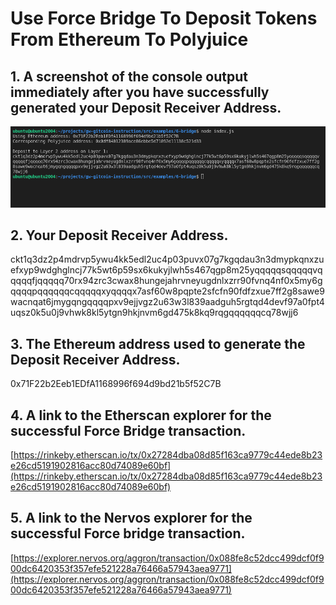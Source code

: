 # Use Force Bridge To Deposit Tokens From Ethereum To Polyjuice

## 1. A screenshot of the console output immediately after you have successfully generated your Deposit Receiver Address.
![layer 2 deposit reciver address](./layer-2-deposit-reciver-address.png)

## 2. Your Deposit Receiver Address.
ckt1q3dz2p4mdrvp5ywu4kk5edl2uc4p03puvx07g7kgqdau3n3dmypkqnxzuefxyp9wdghglncj77k5wt6p59sx6kukyjlwh5s467qgp8m25yqqqqqsqqqqqvqqqqqfjqqqqq70rx94zrc3cwax8hungejahrvneyugdnlxzrr90fvnq4nf0x5my6gqqqqpqqqqqqcqqqqqxyqqqqx7asf60w8pqpte2sfcfn90fdfzxue7ff2g8sawe9wacnqat6jmygqngqqqqpxv9ejjvgz2u63w3l839aadguh5rgtqd4devf97a0fpt4uqsz0k5u0j9vhwk8kl5ytgn9hkjnvm6gd475k8kq9rqgqqqqqqcq78wjj6

## 3. The Ethereum address used to generate the Deposit Receiver Address.
0x71F22b2Eeb1EDfA1168996f694d9bd21b5f52C7B

## 4. A link to the Etherscan explorer for the successful Force Bridge transaction.
[https://rinkeby.etherscan.io/tx/0x27284dba08d85f163ca9779c44ede8b23e26cd5191902816acc80d74089e60bf](https://rinkeby.etherscan.io/tx/0x27284dba08d85f163ca9779c44ede8b23e26cd5191902816acc80d74089e60bf)

## 5. A link to the Nervos explorer for the successful Force bridge transaction.
[https://explorer.nervos.org/aggron/transaction/0x088fe8c52dcc499dcf0f900dc6420353f357efe521228a76466a57943aea9771](https://explorer.nervos.org/aggron/transaction/0x088fe8c52dcc499dcf0f900dc6420353f357efe521228a76466a57943aea9771)
